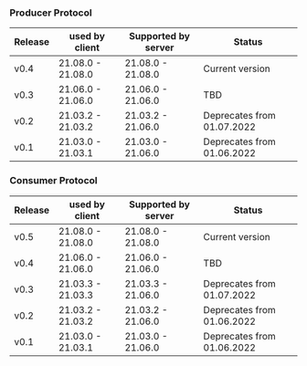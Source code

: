 ### Producer Protocol
| Release      | used by client      | Supported by server  | Status           |
| ------------ | ------------------- | -------------------- | ---------------- |
| v0.4         | 21.08.0 - 21.08.0   | 21.08.0  - 21.08.0   | Current version  |
| v0.3         | 21.06.0 - 21.06.0   | 21.06.0  - 21.06.0   | TBD              |
| v0.2         | 21.03.2 - 21.03.2   | 21.03.2  - 21.06.0   | Deprecates from 01.07.2022  |
| v0.1         | 21.03.0 - 21.03.1   | 21.03.0  - 21.06.0   | Deprecates from 01.06.2022  |


### Consumer Protocol
| Release      | used by client      | Supported by server  | Status           |
| ------------ | ------------------- | -------------------- | ---------------- |
| v0.5         | 21.08.0 - 21.08.0   | 21.08.0  - 21.08.0   | Current version  |
| v0.4         | 21.06.0 - 21.06.0   | 21.06.0  - 21.06.0   | TBD              |
| v0.3         | 21.03.3 - 21.03.3   | 21.03.3  - 21.06.0   | Deprecates from 01.07.2022  |
| v0.2         | 21.03.2 - 21.03.2   | 21.03.2  - 21.06.0   | Deprecates from 01.06.2022  |
| v0.1         | 21.03.0 - 21.03.1   | 21.03.0  - 21.06.0   | Deprecates from 01.06.2022  |
